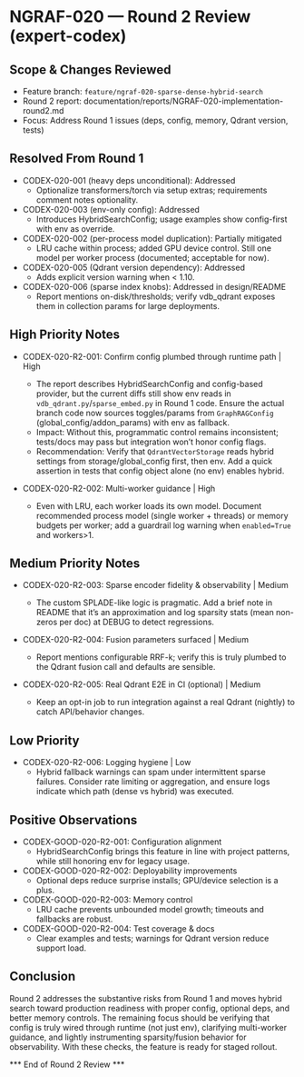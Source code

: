 # NGRAF-020 — Round 2 Review (expert-codex)

## Scope & Changes Reviewed

- Feature branch: `feature/ngraf-020-sparse-dense-hybrid-search`
- Round 2 report: documentation/reports/NGRAF-020-implementation-round2.md
- Focus: Address Round 1 issues (deps, config, memory, Qdrant version, tests)

## Resolved From Round 1

- CODEX-020-001 (heavy deps unconditional): Addressed
  - Optionalize transformers/torch via setup extras; requirements comment notes optionality.
- CODEX-020-003 (env-only config): Addressed
  - Introduces HybridSearchConfig; usage examples show config-first with env as override.
- CODEX-020-002 (per-process model duplication): Partially mitigated
  - LRU cache within process; added GPU device control. Still one model per worker process (documented; acceptable for now).
- CODEX-020-005 (Qdrant version dependency): Addressed
  - Adds explicit version warning when < 1.10.
- CODEX-020-006 (sparse index knobs): Addressed in design/README
  - Report mentions on-disk/thresholds; verify vdb_qdrant exposes them in collection params for large deployments.

## High Priority Notes

- CODEX-020-R2-001: Confirm config plumbed through runtime path | High
  - The report describes HybridSearchConfig and config-based provider, but the current diffs still show env reads in `vdb_qdrant.py`/`sparse_embed.py` in Round 1 code. Ensure the actual branch code now sources toggles/params from `GraphRAGConfig` (global_config/addon_params) with env as fallback.
  - Impact: Without this, programmatic control remains inconsistent; tests/docs may pass but integration won’t honor config flags.
  - Recommendation: Verify that `QdrantVectorStorage` reads hybrid settings from storage/global_config first, then env. Add a quick assertion in tests that config object alone (no env) enables hybrid.

- CODEX-020-R2-002: Multi-worker guidance | High
  - Even with LRU, each worker loads its own model. Document recommended process model (single worker + threads) or memory budgets per worker; add a guardrail log warning when `enabled=True` and workers>1.

## Medium Priority Notes

- CODEX-020-R2-003: Sparse encoder fidelity & observability | Medium
  - The custom SPLADE-like logic is pragmatic. Add a brief note in README that it’s an approximation and log sparsity stats (mean non-zeros per doc) at DEBUG to detect regressions.

- CODEX-020-R2-004: Fusion parameters surfaced | Medium
  - Report mentions configurable RRF-k; verify this is truly plumbed to the Qdrant fusion call and defaults are sensible.

- CODEX-020-R2-005: Real Qdrant E2E in CI (optional) | Medium
  - Keep an opt-in job to run integration against a real Qdrant (nightly) to catch API/behavior changes.

## Low Priority

- CODEX-020-R2-006: Logging hygiene | Low
  - Hybrid fallback warnings can spam under intermittent sparse failures. Consider rate limiting or aggregation, and ensure logs indicate which path (dense vs hybrid) was executed.

## Positive Observations

- CODEX-GOOD-020-R2-001: Configuration alignment
  - HybridSearchConfig brings this feature in line with project patterns, while still honoring env for legacy usage.
- CODEX-GOOD-020-R2-002: Deployability improvements
  - Optional deps reduce surprise installs; GPU/device selection is a plus.
- CODEX-GOOD-020-R2-003: Memory control
  - LRU cache prevents unbounded model growth; timeouts and fallbacks are robust.
- CODEX-GOOD-020-R2-004: Test coverage & docs
  - Clear examples and tests; warnings for Qdrant version reduce support load.

## Conclusion

Round 2 addresses the substantive risks from Round 1 and moves hybrid search toward production readiness with proper config, optional deps, and better memory controls. The remaining focus should be verifying that config is truly wired through runtime (not just env), clarifying multi-worker guidance, and lightly instrumenting sparsity/fusion behavior for observability. With these checks, the feature is ready for staged rollout.

*** End of Round 2 Review ***
